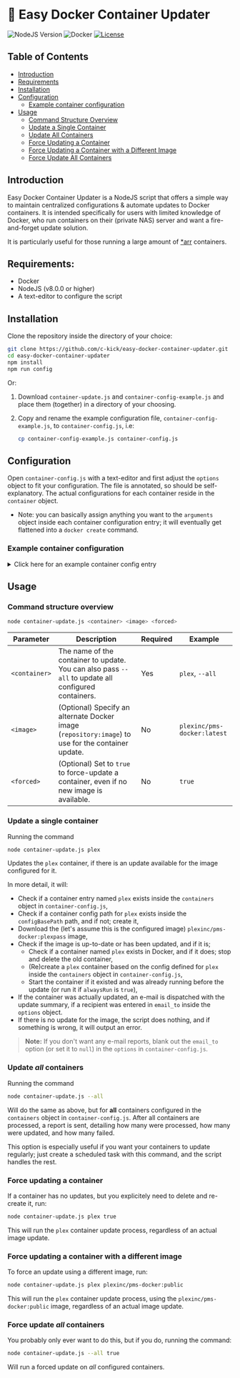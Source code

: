 # 🐳 Easy Docker Container Updater
![NodeJS Version](https://img.shields.io/badge/node->%3D%208.0.0-6DA55F?style=for-the-badge&logo=node.js&logoColor=white&style=plastic)
![Docker](https://img.shields.io/badge/docker-%230db7ed.svg?style=for-the-badge&logo=docker&logoColor=white&style=plastic)
[![License](https://img.shields.io/badge/license-GNU-blue.svg?style=for-the-badge&logoColor=white&style=plastic)]([https://github.com/your-username/easy-docker-container-updater/blob/main/LICENSE](https://github.com/c-kick/easy-docker-container-updater/blob/main/LICENSE))

## Table of Contents
- [Introduction](#introduction)
- [Requirements](#requirements)
- [Installation](#installation)
- [Configuration](#configuration)
  - [Example container configuration](#example-container-configuration)
- [Usage](#usage)
  - [Command Structure Overview](#command-structure-overview)
  - [Update a Single Container](#update-a-single-container)
  - [Update All Containers](#update-all-containers)
  - [Force Updating a Container](#force-updating-a-container)
  - [Force Updating a Container with a Different Image](#force-updating-a-container-with-a-different-image)
  - [Force Update All Containers](#force-update-all-containers)

## Introduction
Easy Docker Container Updater is a NodeJS script that offers a simple way to maintain centralized configurations & automate updates to Docker containers. It is intended specifically for users with limited knowledge of Docker, who run containers on their (private NAS) server and want a fire-and-forget update solution. 

It is particularly useful for those running a large amount of [*arr](https://wiki.servarr.com) containers. 

## Requirements:
- Docker
- NodeJS (v8.0.0 or higher)
- A text-editor to configure the script

## Installation
Clone the repository inside the directory of your choice:
   ```bash
   git clone https://github.com/c-kick/easy-docker-container-updater.git
   cd easy-docker-container-updater
   npm install
   npm run config
   ```
Or:
1. Download `container-update.js` and `container-config-example.js` and place them (together) in a directory of your choosing.
2. Copy and rename the example configuration file, `container-config-example.js`, to `container-config.js`, i.e:

	```bash
	cp container-config-example.js container-config.js
	```
## Configuration

Open `container-config.js` with a text-editor and first adjust the `options` object to fit your configuration. The file is annotated, so should be self-explanatory.
The actual configurations for each container reside in the `container` object.
   - Note: you can basically assign anything you want to the `arguments` object inside each container configuration entry; it will eventually get flattened into a `docker create` command.

### Example container configuration

<details>
  <summary>Click here for an example container config entry</summary>

  Note: `container-config-example.js` also contains an example configuration.

  ```js
  'plex': {

    debug: true, //optional - override debug mode for this container

    image: 'plexinc/pms-docker:plexpass', // required - the repository & image to use

    alwaysRun: false, // optional - if true, this will force the container to run, even when it was stopped prior to updating. Note: this is *not* the restart policy, which is configured inside the `arguments` object (below).

    // The arguments that will be passed to 'docker create'
    // Note: all arguments are optional. If you have no arguments, just leave it empty (`arguments: {}`)
    arguments: {

      net: 	'bridge', // Network mode (bridge, host, etc)

      // If you need ports (i.e. in 'bridge' network mode)
      // specify them here, as [host-side-port, container-side-port]
      p: [
      	[32400, 32400],
      ],

      // Volume mappings
      v: [
        ['/my-custom/path-1', '/path-1/'],
        //add more if needed
      ],

      // Environment variables
      e: {
        TZ: 'Europe/Amsterdam',
        PLEX_UID: 1234,
        PLEX_GID: 45678
        //add more if needed
      },

      // Device mappings
      device: [
        ['/dev/dri', '/dev/dri'],
        //add more if needed
      ],

      privileged: 	false,	// optional - privileged mode

      memory:		'768m', // optional - memory limit
     
      restart: 		'always', // optional - restart policy

      // Add whatever other arguments you need. E.g. stuff like: gpus: 'all'
    },

  },
  ```
> **Note:** Optional values will fall back to defaults inside the `options` object (and if not there, to hard-coded defaults), if not specified.

> **Note:** If you have many containers configured, but want to debug just one of them, you can override the global `debug` flag from *inside* a container config. Just set `debug : true` in the container's config entry (as shown in the example).
</details>

## Usage

### Command structure overview

```bash
node container-update.js <container> <image> <forced>
```

| Parameter       | Description                                                                                         | Required | Example                           |
|-----------------|-----------------------------------------------------------------------------------------------------|----------|-----------------------------------|
| `<container>`   | The name of the container to update. You can also pass `--all` to update all configured containers. | Yes      | `plex`, `--all`                   |
| `<image>`       | (Optional) Specify an alternate Docker image (`repository:image`) to use for the container update.  | No       | `plexinc/pms-docker:latest`       |
| `<forced>`      | (Optional) Set to `true` to force-update a container, even if no new image is available.            | No       | `true`                             |

### Update a single container

Running the command

```bash
node container-update.js plex
```

Updates the `plex` container, if there is an update available for the image configured for it. 

In more detail, it will:
- Check if a container entry named `plex` exists inside the `containers` object in `container-config.js`,
- Check if a container config path for `plex` exists inside the `configBasePath` path, and if not; create it,
- Download the (let's assume this is the configured image) `plexinc/pms-docker:plexpass` image,
- Check if the image is up-to-date or has been updated, and if it is;
	- Check if a container named `plex` exists in Docker, and if it does; stop and delete the old container,
	- (Re)create a `plex` container based on the config defined for `plex` inside the `containers` object in `container-config.js`,
	- Start the container if it existed and was already running before the update (or run it if `alwaysRun` is `true`),
- If the container was actually updated, an e-mail is dispatched with the update summary, 
  if a recipient was entered in `email_to` inside the `options` object.
- If there is no update for the image, the script does nothing, and if something is wrong, it will output an error.

> **Note:** If you don't want any e-mail reports, blank out the `email_to` option (or set it to `null`) in  the `options` in `container-config.js`.

### Update *all* containers

Running the command

```bash
node container-update.js --all
```

Will do the same as above, but for **all** containers configured in the `containers` object in `container-config.js`. 
After all containers are processed, a report is sent, detailing how many were processed, how many were updated, and how many 
failed. 

This option is especially useful if you want your containers to update regularly; just create a scheduled task with this command, 
and the script handles the rest.

### Force updating a container

If a container has no updates, but you explicitely need to delete and re-create it, run:

```bash
node container-update.js plex true
```

This will run the `plex` container update process, regardless of an actual image update.

### Force updating a container with a different image

To force an update using a different image, run:

```bash
node container-update.js plex plexinc/pms-docker:public
```

This will run the `plex` container update process, using the `plexinc/pms-docker:public` image, regardless of an actual image update.

### Force update *all* containers

You probably only ever want to do this, but if you do, running the command:

```bash
node container-update.js --all true
```

Will run a forced update on *all* configured containers.
